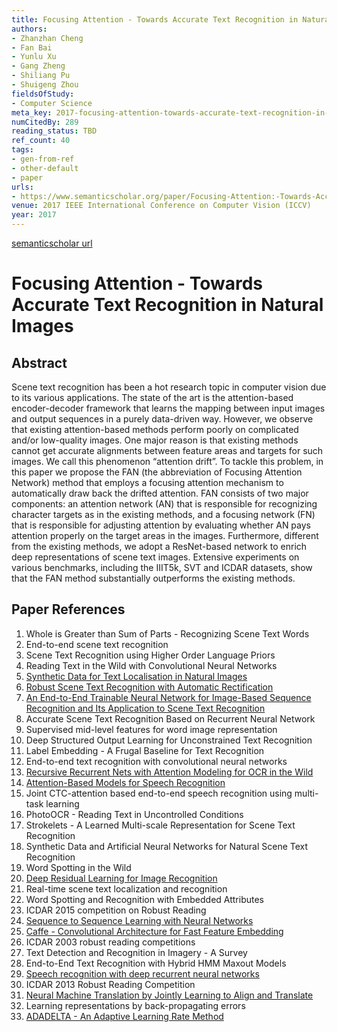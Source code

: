 ```yaml
---
title: Focusing Attention - Towards Accurate Text Recognition in Natural Images
authors:
- Zhanzhan Cheng
- Fan Bai
- Yunlu Xu
- Gang Zheng
- Shiliang Pu
- Shuigeng Zhou
fieldsOfStudy:
- Computer Science
meta_key: 2017-focusing-attention-towards-accurate-text-recognition-in-natural-images
numCitedBy: 289
reading_status: TBD
ref_count: 40
tags:
- gen-from-ref
- other-default
- paper
urls:
- https://www.semanticscholar.org/paper/Focusing-Attention:-Towards-Accurate-Text-in-Images-Cheng-Bai/45524d7a40435d989579b88b70d25e4d65ac9e3c?sort=total-citations
venue: 2017 IEEE International Conference on Computer Vision (ICCV)
year: 2017
---
```


[semanticscholar url](https://www.semanticscholar.org/paper/Focusing-Attention:-Towards-Accurate-Text-in-Images-Cheng-Bai/45524d7a40435d989579b88b70d25e4d65ac9e3c?sort=total-citations)

# Focusing Attention - Towards Accurate Text Recognition in Natural Images

## Abstract

Scene text recognition has been a hot research topic in computer vision due to its various applications. The state of the art is the attention-based encoder-decoder framework that learns the mapping between input images and output sequences in a purely data-driven way. However, we observe that existing attention-based methods perform poorly on complicated and/or low-quality images. One major reason is that existing methods cannot get accurate alignments between feature areas and targets for such images. We call this phenomenon “attention drift”. To tackle this problem, in this paper we propose the FAN (the abbreviation of Focusing Attention Network) method that employs a focusing attention mechanism to automatically draw back the drifted attention. FAN consists of two major components: an attention network (AN) that is responsible for recognizing character targets as in the existing methods, and a focusing network (FN) that is responsible for adjusting attention by evaluating whether AN pays attention properly on the target areas in the images. Furthermore, different from the existing methods, we adopt a ResNet-based network to enrich deep representations of scene text images. Extensive experiments on various benchmarks, including the IIIT5k, SVT and ICDAR datasets, show that the FAN method substantially outperforms the existing methods.

## Paper References

1. Whole is Greater than Sum of Parts - Recognizing Scene Text Words
2. End-to-end scene text recognition
3. Scene Text Recognition using Higher Order Language Priors
4. Reading Text in the Wild with Convolutional Neural Networks
5. [Synthetic Data for Text Localisation in Natural Images](2016-synthetic-data-for-text-localisation-in-natural-images)
6. [Robust Scene Text Recognition with Automatic Rectification](2016-robust-scene-text-recognition-with-automatic-rectification)
7. [An End-to-End Trainable Neural Network for Image-Based Sequence Recognition and Its Application to Scene Text Recognition](2017-an-end-to-end-trainable-neural-network-for-image-based-sequence-recognition-and-its-application-to-scene-text-recognition)
8. Accurate Scene Text Recognition Based on Recurrent Neural Network
9. Supervised mid-level features for word image representation
10. Deep Structured Output Learning for Unconstrained Text Recognition
11. Label Embedding - A Frugal Baseline for Text Recognition
12. End-to-end text recognition with convolutional neural networks
13. [Recursive Recurrent Nets with Attention Modeling for OCR in the Wild](2016-recursive-recurrent-nets-with-attention-modeling-for-ocr-in-the-wild)
14. [Attention-Based Models for Speech Recognition](2015-attention-based-models-for-speech-recognition)
15. Joint CTC-attention based end-to-end speech recognition using multi-task learning
16. PhotoOCR - Reading Text in Uncontrolled Conditions
17. Strokelets - A Learned Multi-scale Representation for Scene Text Recognition
18. Synthetic Data and Artificial Neural Networks for Natural Scene Text Recognition
19. Word Spotting in the Wild
20. [Deep Residual Learning for Image Recognition](2015-resnet.md)
21. Real-time scene text localization and recognition
22. Word Spotting and Recognition with Embedded Attributes
23. ICDAR 2015 competition on Robust Reading
24. [Sequence to Sequence Learning with Neural Networks](2014-sequence-to-sequence-learning-with-neural-networks)
25. [Caffe - Convolutional Architecture for Fast Feature Embedding](2014-caffe-convolutional-architecture-for-fast-feature-embedding)
26. ICDAR 2003 robust reading competitions
27. Text Detection and Recognition in Imagery - A Survey
28. End-to-End Text Recognition with Hybrid HMM Maxout Models
29. [Speech recognition with deep recurrent neural networks](2013-speech-recognition-with-deep-recurrent-neural-networks)
30. ICDAR 2013 Robust Reading Competition
31. [Neural Machine Translation by Jointly Learning to Align and Translate](2015-neural-machine-translation-by-jointly-learning-to-align-and-translate)
32. Learning representations by back-propagating errors
33. [ADADELTA - An Adaptive Learning Rate Method](2012-adadelta-an-adaptive-learning-rate-method)
